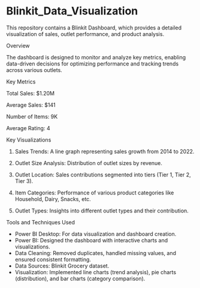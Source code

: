 # Blinkit_Data_Visualization

This repository contains a Blinkit Dashboard, which provides a detailed visualization of sales, outlet performance, and product analysis.

Overview

The dashboard is designed to monitor and analyze key metrics, enabling data-driven decisions for optimizing performance and tracking trends across various outlets.


Key Metrics

Total Sales: $1.20M

Average Sales: $141

Number of Items: 9K

Average Rating: 4


Key Visualizations

1. Sales Trends: A line graph representing sales growth from 2014 to 2022.


2. Outlet Size Analysis: Distribution of outlet sizes by revenue.


3. Outlet Location: Sales contributions segmented into tiers (Tier 1, Tier 2, Tier 3).


4. Item Categories: Performance of various product categories like Household, Dairy, Snacks, etc.


5. Outlet Types: Insights into different outlet types and their contribution.


Tools and Techniques Used

- Power BI Desktop: For data visualization and dashboard creation.
- Power BI: Designed the dashboard with interactive charts and visualizations.
- Data Cleaning: Removed duplicates, handled missing values, and ensured consistent formatting.
- Data Sources: Blinkit Grocery dataset.
- Visualization: Implemented line charts (trend analysis), pie charts (distribution), and bar charts (category comparison).


